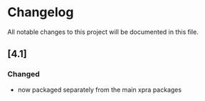 # Changelog

All notable changes to this project will be documented in this file.

## [4.1]

### Changed 

- now packaged separately from the main xpra packages
